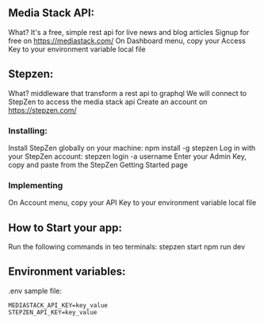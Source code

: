 ## Media Stack API:

What? It's a free, simple rest api for live news and blog articles
Signup for free on https://mediastack.com/
On Dashboard menu, copy your Access Key to your environment variable local file

## Stepzen:

What? middleware that transform a rest api to graphql
We will connect to StepZen to access the media stack api
Create an account on https://stepzen.com/

### Installing:

Install StepZen globally on your machine: npm install -g stepzen
Log in with your StepZen account: stepzen login -a username
Enter your Admin Key, copy and paste from the StepZen Getting Started page

### Implementing

On Account menu, copy your API Key to your environment variable local file

## How to Start your app:

Run the following commands in teo terminals:
stepzen start
npm run dev

## Environment variables:

.env sample file:

```
MEDIASTACK_API_KEY=key_value
STEPZEN_API_KEY=key_value
```
